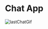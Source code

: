 # Chat App
![lastChatGif](https://github.com/slmens/chatAppPseudo/assets/99343829/fc1ada5c-cd81-4699-84d3-0ab0993e1e0e)
